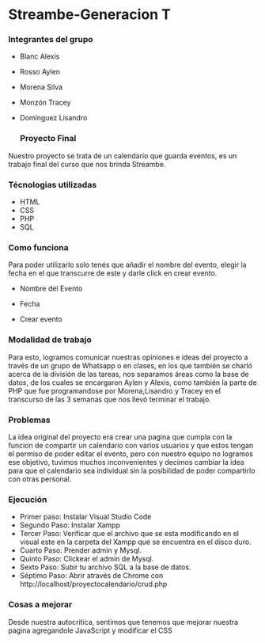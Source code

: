 # Streambe-Generacion T

### Integrantes del grupo

- Blanc Alexis
- Rosso Aylen 
- Morena Silva 
- Monzón Tracey 
- Domínguez Lisandro

  ### Proyecto Final
Nuestro proyecto se trata de un calendario que guarda eventos, es un trabajo final del curso que nos brinda Streambe.

  ### Técnologias utilizadas
- HTML
- CSS
- PHP
- SQL
  
### Como funciona

Para poder utilizarlo solo tenés que añadir el nombre del evento, elegir la fecha en el que transcurre de este y darle click en crear evento.

- Nombre del Evento 

- Fecha 

- Crear evento

### Modalidad de trabajo 

Para esto, logramos comunicar nuestras opiniones e ideas del proyecto a través de un grupo de Whatsapp o en clases, en los que también se charló acerca de la división de las tareas, nos separamos áreas como la base de datos, de los cuales se encargaron Aylen y Alexis, como también la parte de PHP que fue programandose por Morena,Lisandro y Tracey en el transcurso de las 3 semanas que nos llevó terminar el trabajo.

### Problemas
La idea original del proyecto era crear una pagina que cumpla con la funcion de compartir un calendario con varios usuarios y que estos tengan el permiso de poder editar el evento, pero con nuestro equipo no logramos ese objetivo, tuvimos muchos inconvenientes y decimos cambiar la idea para que el calendario sea individual sin la posibilidad de poder compartirlo con otras personal.
  
### Ejecución 
- Primer paso: Instalar Visual Studio Code 
- Segundo Paso: Instalar Xampp
- Tercer Paso: Verificar que el archivo que se esta modificando en el visual este en la carpeta del Xampp      que se encuentra en el disco duro.
- Cuarto Paso: Prender admin y Mysql.
- Quinto Paso: Clickear el admin de Mysql.
- Sexto Paso: Subir tu archivo SQL a la base de datos.
- Séptimo Paso: Abrir através de Chrome con http://localhost/proyectocalendario/crud.php

### Cosas a mejorar 
Desde nuestra autocritica, sentimos que tenemos que mejorar nuestra pagina agregandole JavaScript y modificar el CSS 
  




